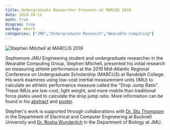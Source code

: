```yaml
---
title: Undergraduate Researcher Presents at MARCUS 2019
date: 2019-10-12
math: true
diagram: true
markup: mmark
categories: ["JMU","Undergraduate Research","Wearable Computing"]
---
```


![Stephen Mitchell at MARCUS 2019](/img/stephen-mitchell-marcus.jpg)

Sophomore JMU Engineering student and undergraduate researcher in the Wearable Computing Group, Stephen Mitchell, presented his initial research on measuring athlete performance at the 2019 Mid-Atlantic Regional Conference on Undergraduate Scholarship (MARCUS) at Randolph College. His work examines using low-cost inertial measurement units (IMU) to calculate an athletic performance measure called the "Drop Jump Ratio". These IMUs are low-cost, light weight, and more mobile than traditional force plates used to calculate the drop jump ratio. 
More information can be found in his [abstract](/pdf/mitchell-marcus-abstract.pdf) and [poster](/pdf/mitchell-marcus-poster.pdf).

Stephen's work is supported through collaborations with [Dr. Stu Thompson](http://www.bucknell.edu/fac-staff/stu-thompson) in the Department of Electrical and Computer Engineering at Bucknell University and [Dr. Rosha Wunderlich](https://www.jmu.edu/biology/people/current-people/faculty/faculty-wunderlich.shtml) in the Department of Biology at JMU.

